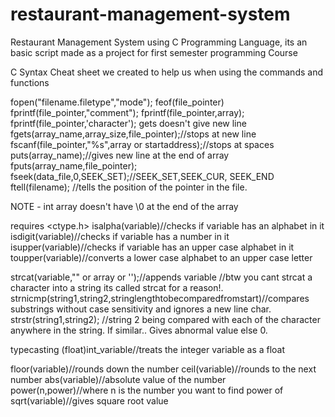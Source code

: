 # restaurant-management-system
Restaurant Management System using C Programming Language, its an basic script made as a project for first semester programming Course

C Syntax Cheat sheet we created to help us when using the commands and functions

fopen("filename.filetype","mode");
feof(file_pointer)
fprintf(file_pointer,"comment");
fprintf(file_pointer,array);
fprintf(file_pointer,'character');
gets doesn't give new line
fgets(array_name,array_size,file_pointer);//stops at new line
fscanf(file_pointer,"%s",array or startaddress);//stops at spaces
puts(array_name);//gives new line at the end of array
fputs(array_name,file_pointer);
fseek(data_file,0,SEEK_SET);//SEEK_SET,SEEK_CUR, SEEK_END
ftell(filename); //tells the position of the pointer in the file.

NOTE - int array doesn't have \0 at the end of the array

requires <ctype.h>
isalpha(variable)//checks if variable has an alphabet in it
isdigit(variable)//checks if variable has a number in it
isupper(variable)//checks if variable has an upper case alphabet in it
toupper(variable)//converts a lower case alphabet to an upper case letter


strcat(variable,"" or array or '');//appends variable //btw you cant strcat a character into a string its called strcat for a reason!.
strnicmp(string1,string2,stringlengthtobecomparedfromstart)//compares substrings without case sensitivity and ignores a new line char.
strstr(string1,string2); //string 2 being compared with each of the character anywhere in the string. If similar.. Gives abnormal value else 0.



typecasting
(float)int_variable//treats the integer variable as a float


floor(variable)//rounds down the number
ceil(variable)//rounds to the next number
abs(variable)//absolute value of the number
power(n,power)//where n is the number you want to find power of
sqrt(variable)//gives square root value
